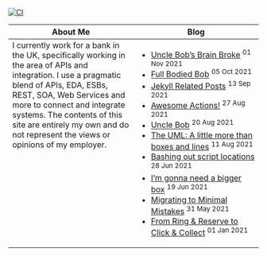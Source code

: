 [![CI](https://github.com/JohnScottUK/JohnScottUK/actions/workflows/update_readme.yml/badge.svg)](https://github.com/JohnScottUK/JohnScottUK/actions/workflows/update_readme.yml)

<table><thead><tr><th valign="top" width="50%">About Me</th><th valign="top" width="50%">Blog</th></tr></thead><tbody><tr><td valign="top">
I currently work for a bank in the UK, specifically working in the area of APIs and integration. I use a pragmatic blend of APIs, EDA, ESBs, REST, SOA, Web Services and more to connect and integrate systems. The contents of this site are entirely my own and do not represent the views or opinions of my employer.
</td><td valign="top"><!-- begin blog -->

* [Uncle Bob’s Brain Broke](https://www.jsware.io/terminator/2021/11/01/Bobs-Brain-Broke/) <sup>01 Nov 2021</sup>
* [Full Bodied Bob](https://www.jsware.io/terminator/2021/10/05/Full-Bodied-Bob/) <sup>05 Oct 2021</sup>
* [Jekyll Related Posts](https://www.jsware.io/programming/2021/09/13/Jekyll-Related-Posts/) <sup>13 Sep 2021</sup>
* [Awesome Actions!](https://www.jsware.io/programming/2021/08/27/GitHub-Actions/) <sup>27 Aug 2021</sup>
* [Uncle Bob](https://www.jsware.io/terminator/2021/08/20/T-800-nicely/) <sup>20 Aug 2021</sup>
* [The UML: A little more than boxes and lines](https://www.jsware.io/architecture/2021/08/11/The-UML/) <sup>11 Aug 2021</sup>
* [Bashing out script locations](https://www.jsware.io/programming/2021/06/28/Bashing-out-script-locations/) <sup>28 Jun 2021</sup>
* [I’m gonna need a bigger box](https://www.jsware.io/terminator/2021/06/19/Terminator-T-800/) <sup>19 Jun 2021</sup>
* [Migrating to Minimal Mistakes](https://www.jsware.io/programming/2021/05/31/Migrating-to-Minimal-Mistakes/) <sup>31 May 2021</sup>
* [From Ring &amp; Reserve to Click &amp; Collect](https://www.jsware.io/general/2021/01/01/Click-and-Collect/) <sup>01 Jan 2021</sup>
<!-- end blog -->
</td></tr></tbody></table>
